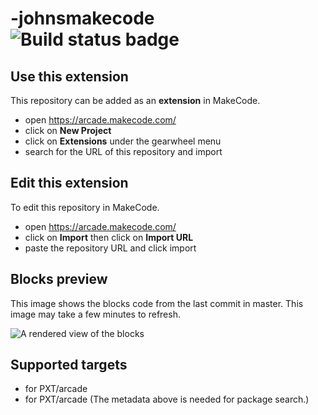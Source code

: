 # -johnsmakecode ![Build status badge](https://github.com/mrfitz85/-johnsmakecode/workflows/MakeCode/badge.svg)



## Use this extension

This repository can be added as an **extension** in MakeCode.

* open https://arcade.makecode.com/
* click on **New Project**
* click on **Extensions** under the gearwheel menu
* search for the URL of this repository and import

## Edit this extension

To edit this repository in MakeCode.

* open https://arcade.makecode.com/
* click on **Import** then click on **Import URL**
* paste the repository URL and click import

## Blocks preview

This image shows the blocks code from the last commit in master.
This image may take a few minutes to refresh.

![A rendered view of the blocks](https://github.com/mrfitz85/-johnsmakecode/raw/master/.makecode/blocks.png)

## Supported targets

* for PXT/arcade
* for PXT/arcade
(The metadata above is needed for package search.)

